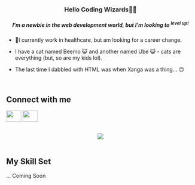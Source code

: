 ### <div align="center">Hello Coding Wizards🧙‍♂️</div>  
  

##### <div align="center">I'm a newbie in the web development world, but I'm looking to <sup>level up!</sup></div>  
  

- 🏥I currently work in healthcare, but am looking for a career change.   
  

- I have a cat named Beemo 😺 and another named Ube 😺 - cats are everything (but, so are my kids lol).  
  

- The last time I dabbled with HTML was when Xanga was a thing... 🙃  
  

<br/>  


## Connect with me  
<p align="left">
<a href="https://www.linkedin.com/in/mikoweaver/" target="blank"><img align="center" src="https://cdn.jsdelivr.net/npm/simple-icons@3.0.1/icons/linkedin.svg" alt="" height="30" width="40" /></a>
<a href="https://www.instagram.com/mikomikomom" target="blank"><img align="center" src="https://cdn.jsdelivr.net/npm/simple-icons@3.0.1/icons/instagram.svg" alt="" height="30" width="40" /></a>
</p>
  

<br/>  

<div align="center">
<img src="https://komarev.com/ghpvc/?username=mkarvs&&style=flat-square" align="center" />
</div>  
  

<br/>  


## My Skill Set  
... Coming Soon
<br />





<!--
**mkarvs/mkarvs** is a ✨ _special_ ✨ repository because its `README.md` (this file) appears on your GitHub profile.

Here are some ideas to get you started:

- 🔭 I’m currently working on ...
- 🌱 I’m currently learning ...
- 👯 I’m looking to collaborate on ...
- 🤔 I’m looking for help with ...
- 💬 Ask me about ...
- 📫 How to reach me: ...
- 😄 Pronouns: ...
- ⚡ Fun fact: ...
-->
